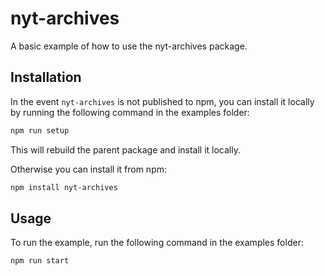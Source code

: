 # nyt-archives

A basic example of how to use the nyt-archives package.

## Installation

In the event `nyt-archives` is not published to npm, you can install it locally by running the following command in the examples folder:

```sh
npm run setup
```

This will rebuild the parent package and install it locally.

Otherwise you can install it from npm:

```sh
npm install nyt-archives
```

## Usage

To run the example, run the following command in the examples folder:

```sh
npm run start
```
